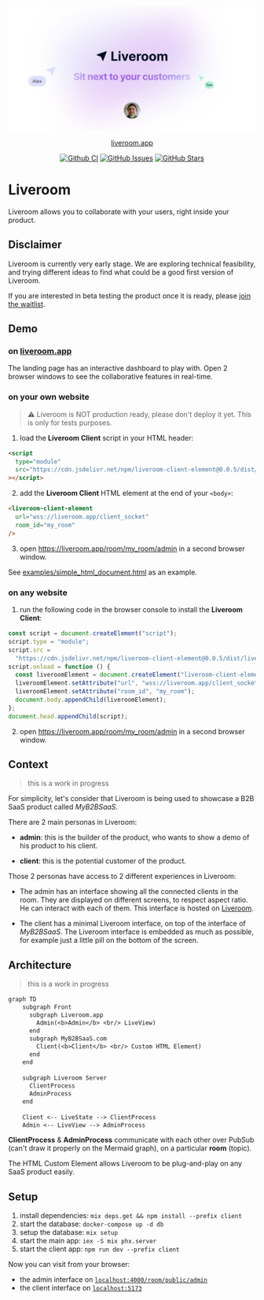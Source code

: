 <p align="center">
  <a href="https://liveroom.app">
    <img src="priv/static/images/liveroom_og_image.jpg" width="1200" alt="Liveroom logo" />
  </a>
</p>

<p align="center">
  <a href="https://liveroom.app">liveroom.app</a>
</p>

<p align="center">
  <a href="https://github.com/liveroom-app/liveroom/actions/workflows/CI.yml?query=branch%3Amain" class="m-1 d-inline-block"><img alt="Github CI" src="https://img.shields.io/github/actions/workflow/status/liveroom-app/liveroom/CI.yml?branch=main"></a>
  <!-- <a href="https://www.jsdelivr.com/package/npm/liveroom" class="m-1 d-inline-block"><img alt="jsDelivr hits (npm)" src="https://img.shields.io/jsdelivr/npm/hm/liveroom?label=jsDelivr%20hits&color=007ec6"></a> -->
  <a href="https://github.com/liveroom-app/liveroom/issues" class="m-1 d-inline-block"><img alt="GitHub Issues" src="https://img.shields.io/github/issues/liveroom-app/liveroom"></a>
  <a href="https://github.com/liveroom-app/liveroom" class="m-1 d-inline-block"><img alt="GitHub Stars" src="https://img.shields.io/github/stars/liveroom-app/liveroom?label=github%20stars&color=007ec6"></a>
</p>

# Liveroom

Liveroom allows you to collaborate with your users, right inside your product.

## Disclaimer

Liveroom is currently very early stage. We are exploring technical feasibility, and trying different ideas to find what could be a good first version of Liveroom.

If you are interested in beta testing the product once it is ready, please [join the waitlist](https://tally.so/r/wQ1EvX).

## Demo

### on [liveroom.app](https://liveroom.app)

The landing page has an interactive dashboard to play with. Open 2 browser windows to see the collaborative features in real-time.

### on your own website

> ⚠️ Liveroom is NOT production ready, please don't deploy it yet. This is only for tests purposes.

1. load the **Liveroom Client** script in your HTML header:

```html
<script
  type="module"
  src="https://cdn.jsdelivr.net/npm/liveroom-client-element@0.0.5/dist/liveroom-client-element.min.js"
></script>
```

2. add the **Liveroom Client** HTML element at the end of your `<body>`:

```html
<liveroom-client-element
  url="wss://liveroom.app/client_socket"
  room_id="my_room"
/>
```

3. open https://liveroom.app/room/my_room/admin in a second browser window.

See [examples/simple_html_document.html](examples/simple_html_document.html) as an example.

### on any website

1. run the following code in the browser console to install the **Liveroom Client**:

```js
const script = document.createElement("script");
script.type = "module";
script.src =
  "https://cdn.jsdelivr.net/npm/liveroom-client-element@0.0.5/dist/liveroom-client-element.min.js";
script.onload = function () {
  const liveroomElement = document.createElement("liveroom-client-element");
  liveroomElement.setAttribute("url", "wss://liveroom.app/client_socket");
  liveroomElement.setAttribute("room_id", "my_room");
  document.body.appendChild(liveroomElement);
};
document.head.appendChild(script);
```

2. open https://liveroom.app/room/my_room/admin in a second browser window.

## Context

> this is a work in progress

For simplicity, let's consider that Liveroom is being used to showcase a B2B SaaS product called _MyB2BSaaS_.

There are 2 main personas in Liveroom:

- **admin**: this is the builder of the product, who wants to show a demo of his product to his client.

- **client**: this is the potential customer of the product.

Those 2 personas have access to 2 different experiences in Liveroom:

- The admin has an interface showing all the connected clients in the room. They are displayed on different screens, to respect aspect ratio. He can interact with each of them. This interface is hosted on [Liveroom](https://liveroom.app).

- The client has a minimal Liveroom interface, on top of the interface of _MyB2BSaaS_. The Liveroom interface is embedded as much as possible, for example just a little pill on the bottom of the screen.

## Architecture

> this is a work in progress

```mermaid
graph TD
    subgraph Front
      subgraph Liveroom.app
        Admin(<b>Admin</b> <br/> LiveView)
      end
      subgraph MyB2BSaaS.com
        Client(<b>Client</b> <br/> Custom HTML Element)
      end
    end

    subgraph Liveroom Server
      ClientProcess
      AdminProcess
    end

    Client <-- LiveState --> ClientProcess
    Admin <-- LiveView --> AdminProcess
```

**ClientProcess** & **AdminProcess** communicate with each other over PubSub (can't draw it properly on the Mermaid graph), on a particular **room** (topic).

The HTML Custom Element allows Liveroom to be plug-and-play on any SaaS product easily.

## Setup

1. install dependencies: `mix deps.get && npm install --prefix client`
2. start the database: `docker-compose up -d db`
3. setup the database: `mix setup`
4. start the main app: `iex -S mix phx.server`
5. start the client app: `npm run dev --prefix client`

Now you can visit from your browser:

- the admin interface on [`localhost:4000/room/public/admin`](http://localhost:4000/room/public/admin)
- the client interface on [`localhost:5173`](http://localhost:5173)
